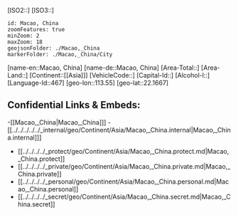 ﻿---
location: [22.1667,113.55]
type: Country
tags:
- geo/Country

SpocWebEntityId: 57605
isDeleted: false
confidential: public

---
[ISO2::]
[ISO3::]
```leaflet
id: Macao, China
zoomFeatures: true 
minZoom: 2 
maxZoom: 18
geojsonFolder: ./Macao,_China
markerFolder: ./Macao,_China/City
```

[name-en::Macao, China]
[name-de::Macao, China]
[Area-Total::]
[Area-Land::]
[Continent::[[Asia]]]
[VehicleCode::]
[Capital-Id::]
[Alcohol-l::]
[Language-Id::467]
[geo-lon::113.55]
[geo-lat::22.1667]



## Confidential Links & Embeds: 
-[[Macao,_China|Macao,_China]]] 
-[[../../../../../_internal/geo/Continent/Asia/Macao,_China.internal|Macao,_China.internal]]] 
- [[../../../../_protect/geo/Continent/Asia/Macao,_China.protect.md|Macao,_China.protect]] 
- [[../../../../_private/geo/Continent/Asia/Macao,_China.private.md|Macao,_China.private]] 
- [[../../../../_personal/geo/Continent/Asia/Macao,_China.personal.md|Macao,_China.personal]] 
- [[../../../../_secret/geo/Continent/Asia/Macao,_China.secret.md|Macao,_China.secret]] 
